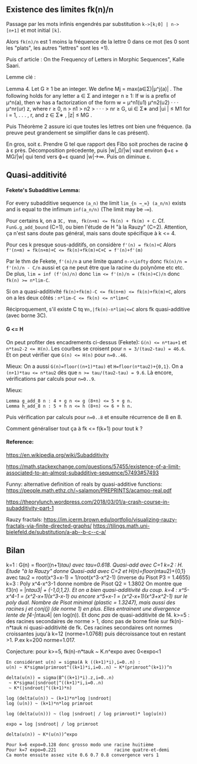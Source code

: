 
## Existence des limites fk(n)/n

Passage par les mots infinis engendrés par substitution `k->[k;0] | n->[n+1]` et mot initial `[k]`.

Alors `fk(n)/n` est 1 moins la fréquence de la lettre 0 dans ce mot (les 0 sont les "plats",
les autres "lettres" sont les +1).

Puis cf article : On the Frequency of Letters in Morphic Sequences", Kalle Saari.

Lemme clé :

Lemma 4. Let G ≥ 1 be an integer. We deﬁne Mj = max(a∈Σ)|μ^j(a)| . The
following holds for any letter a ∈ Σ and integer n ≥ 1: If w is a preﬁx of μ^n(a),
then w has a factorization of the form  w = μ^n1(u1) μ^n2(u2) · · · μ^nr(ur) z,
where r ≥ 0, n > n1 > n2 > · · · > nr ≥ G, ui ∈ Σ∗ and |ui | ≤ M1 for
i = 1, . . . , r, and z ∈ Σ∗ , |z| ≤ MG .

Puis Théorème 2 assure ici que toutes les lettres ont bien une fréquence.
(la preuve peut grandement se simplifier dans le cas présent).

En gros, soit ε. Prendre G tel que rapport des Fibo soit proches de
racine ϕ à ε près. Décomposition précedente, puis
|w|_0/|w| vaut environ ϕ+ε + MG/|w| qui tend vers ϕ+ε quand |w|->∞.
Puis on diminue ε.


## Quasi-additivité

#### Fekete's Subadditive Lemma:

For every subadditive sequence `(a_n)` the limit `lim_{n →_∞} (a_n/n)` exists and is equal to the infimum `inf(a_n/n)` (The limit may be `−∞`).

Pour certains k, on a `∃C, ∀nm, fk(n+m) <= fk(n) + fk(m) + C`.
Cf. `FunG.g_add_bound` (C=1), ou bien l'étude de H "à la Rauzy" (C=2).
Attention, ça n'est sans doute pas général, mais sans doute spécifique
à k <= 4.

Pour ces k presque sous-additifs, on considère `f'(n) = fk(n)+C`
Alors `f'(n+m) = fk(n+m)+C <= fk(n)+fk(m)+C+C = f'(n)+f'(m)`

Par le thm de Fekete, `f'(n)/n` a une limite quand `n->\infty`
donc `fk(n)/n = f'(n)/n - C/n` aussi
et ça ne peut être que la racine du polynôme etc etc.
De plus, `lim = inf (f'(n)/n)` donc `lim <= f'(n)/n = (fk(n)+C)/n`
donc `fk(n) >= n*lim-C`.

Si on a quasi-additivité `fk(n)+fk(m)-C <= fk(n+m) <= fk(n)+fk(m)+C`,
alors on a les deux côtés : `n*lim-C <= fk(n) <= n*lim+C`

Réciproquement, s'il existe C tq `∀n,|fk(n)-n*lim|<=C`
alors fk quasi-additive (avec borne 3C).

#### G <= H

On peut profiter des encadrements ci-dessus (Fekete):
`G(n) <= n*tau+1` et `n*tau2-2 <= H(n)`.
Les courbes se croisent pour `n = 3/(tau2-tau) = 46.6`.
Et on peut vérifier que `G(n) <= H(n)` pour `n=0..46`.

Mieux: On a aussi `G(n)=floor((n+1)*tau)` et `H=floor(n*tau2)+{0,1}`.
On a `(n+1)*tau <= n*tau2` dès que `n >= tau/(tau2-tau) = 9.6`.
Là encore, vérifications par calculs pour `n=0..9`.

Mieux:
```
Lemma g_add_8 n : 4 + g n <= g (8+n) <= 5 + g n.
Lemma h_add_8 n : 5 + h n <= h (8+n) <= 6 + h n.
```
Puis vérification par calculs pour `n=0..8` et ensuite récurrence de 8 en 8.

Comment généraliser tout ça à fk <= f(k+1) pour tout k ?

#### Reference:

https://en.wikipedia.org/wiki/Subadditivity

https://math.stackexchange.com/questions/57455/existence-of-a-limit-associated-to-an-almost-subadditive-sequence/57493#57493

Funny: alternative definition of reals by quasi-additive functions:
https://people.math.ethz.ch/~salamon/PREPRINTS/acampo-real.pdf

https://theorylunch.wordpress.com/2018/03/01/a-crash-course-in-subadditivity-part-1

Rauzy fractals:
https://im.icerm.brown.edu/portfolio/visualizing-rauzy-fractals-via-finite-directed-graphs/
https://tilings.math.uni-bielefeld.de/substitution/a-ab--b-c--c-a/

## Bilan

k=1 : G(n) = floor((n+1)*tau) avec tau=0.618. Quasi-add avec C=1
k=2 : H. Etude "à la Rauzy" donne Quasi-add avec C=2
    et H(n)=floor(n*tau2)+{0,1}
    avec tau2 = root(x^3+x-1) = 1/root(x^3-x^2-1) (inverse du Pisot P3 = 1.4655)
k=3 : Poly x^4-x^3-1 donne nombre de Pisot Q2 = 1.3802
    On montre que f3(n) = |n*tau3| + {-1,0,1,2}. Et on a bien quasi-additivité du coup.
k=4 : x^5-x^4-1 = (x^2-x+1)(x^3-x-1)
     ou encore x^5+x-1 = (x^2-x+1)(x^3+x^2-1) sur le poly dual.
     Nombre de Pisot minimal (plastic = 1.3247), mais aussi des racines j et conj(j)
     (de norme 1) en plus. Elles entrainent une divergence lente de f4-|n*tau4|
     (en log(n)). Et donc *pas* de quasi-additivité de f4.
k>=5 : des racines secondaires de norme > 1, donc pas de borne finie sur fk(n)-n*tauk
     ni quasi-additivité de fk.
     Ces racines secondaires ont normes croissantes juqu'à k=12 (norme=1.0768)
     puis décroissance tout en restant >1. P.ex k=200 norme=1.017.

Conjecture: pour k>=5, fk(n)-n*tauk ~ K.n^expo avec 0<expo<1

    En considérant u(n) = sigma(A k ((k+1)*i),i=0..n) : 
    u(n) ~ K*sigma(primroot^((k+1)*i,i=0..n) ~ K*(primroot^(k+1))^n

    delta(u(n)) = sigma(B^((k+1)*i).z,i=0..n)
     ~ K*sigma(|sndroot|^((k+1)*i,i=0..n)
     ~ K*(|sndroot|^((k+1)*n)
     
    log (delta(u(n)) ~ (k+1)*n*log |sndroot|
    log (u(n)) ~ (k+1)*n*log primroot
    
    log (delta(u(n))) ~ (log |sndroot| / log primroot)* log(u(n))
    
    expo = log |sndroot| / log primroot
     
    delta(u(n)) ~ K*(u(n))^expo
    
    Pour k=6 expo=0.128 donc grosso modo une racine huitième
    Pour k=7 expo=0.221                      racine quatre-et-demi
    Ca monte ensuite assez vite 0.6 0.7 0.8 convergence vers 1
